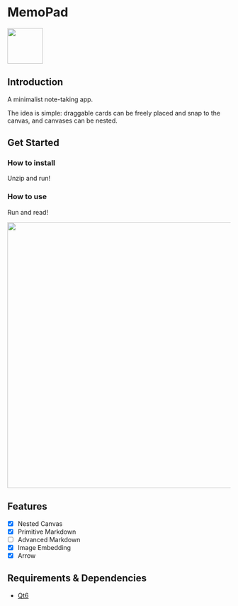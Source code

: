 # MemoPad

<img src="https://github.com/ForSuhr/MemoPad/assets/105584788/fa84b28a-337e-4c1b-aa41-6f383ad4ae00" width="80"/>

## Introduction

A minimalist note-taking app.

The idea is simple: draggable cards can be freely placed and snap to the canvas, and canvases can be nested.

## Get Started

### How to install

Unzip and run!

### How to use

Run and read!

<img src="https://github.com/ForSuhr/MemoPad/assets/105584788/22828744-6295-40e2-ba2c-876c66bb26d0" width="600"/>

## Features

- [x] Nested Canvas
- [x] Primitive Markdown
- [ ] Advanced Markdown
- [x] Image Embedding
- [x] Arrow

## Requirements & Dependencies

- [Qt6](https://www.qt.io/)
